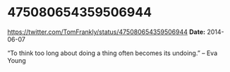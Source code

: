 # 475080654359506944
https://twitter.com/TomFrankly/status/475080654359506944
**Date:** 2014-06-07

“To think too long about doing a thing often becomes its undoing.” – Eva Young
